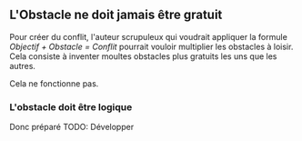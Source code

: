 <!-- Page: #443 Gratuité de l'obstacle -->

## L'Obstacle ne doit jamais être gratuit

Pour créer du conflit, l'auteur scrupuleux qui voudrait appliquer la formule *Objectif + Obstacle = Conflit* pourrait vouloir multiplier les obstacles à loisir. Cela consiste à inventer moultes obstacles plus gratuits les uns que les autres.

Cela ne fonctionne pas.

### L'obstacle doit être logique

Donc préparé
<adminonly>
  TODO: Développer
</adminonly>